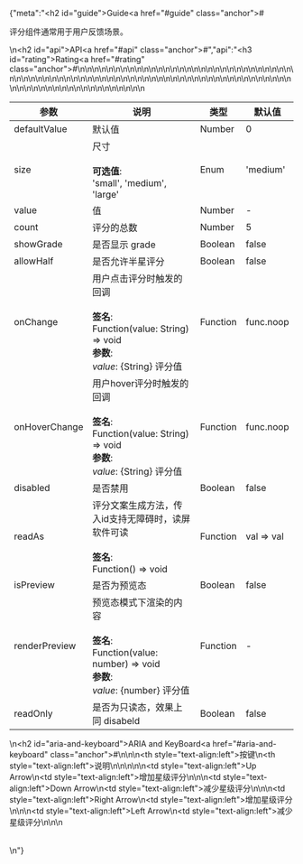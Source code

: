 {"meta":"<h2 id=\"guide\">Guide<a href=\"#guide\" class=\"anchor\">#</a></h2><p>&#x8BC4;&#x5206;&#x7EC4;&#x4EF6;&#x901A;&#x5E38;&#x7528;&#x4E8E;&#x7528;&#x6237;&#x53CD;&#x9988;&#x573A;&#x666F;&#x3002;</p>\n<h2 id=\"api\">API<a href=\"#api\" class=\"anchor\">#</a></h2>","api":"<h3 id=\"rating\">Rating<a href=\"#rating\" class=\"anchor\">#</a></h3><table>\n<thead>\n<tr>\n<th>&#x53C2;&#x6570;</th>\n<th>&#x8BF4;&#x660E;</th>\n<th>&#x7C7B;&#x578B;</th>\n<th>&#x9ED8;&#x8BA4;&#x503C;</th>\n</tr>\n</thead>\n<tbody>\n<tr>\n<td>defaultValue</td>\n<td>&#x9ED8;&#x8BA4;&#x503C;</td>\n<td>Number</td>\n<td>0</td>\n</tr>\n<tr>\n<td>size</td>\n<td>&#x5C3A;&#x5BF8;<br><br><strong>&#x53EF;&#x9009;&#x503C;</strong>:<br>&apos;small&apos;, &apos;medium&apos;, &apos;large&apos;</td>\n<td>Enum</td>\n<td>&apos;medium&apos;</td>\n</tr>\n<tr>\n<td>value</td>\n<td>&#x503C;</td>\n<td>Number</td>\n<td>-</td>\n</tr>\n<tr>\n<td>count</td>\n<td>&#x8BC4;&#x5206;&#x7684;&#x603B;&#x6570;</td>\n<td>Number</td>\n<td>5</td>\n</tr>\n<tr>\n<td>showGrade</td>\n<td>&#x662F;&#x5426;&#x663E;&#x793A; grade</td>\n<td>Boolean</td>\n<td>false</td>\n</tr>\n<tr>\n<td>allowHalf</td>\n<td>&#x662F;&#x5426;&#x5141;&#x8BB8;&#x534A;&#x661F;&#x8BC4;&#x5206;</td>\n<td>Boolean</td>\n<td>false</td>\n</tr>\n<tr>\n<td>onChange</td>\n<td>&#x7528;&#x6237;&#x70B9;&#x51FB;&#x8BC4;&#x5206;&#x65F6;&#x89E6;&#x53D1;&#x7684;&#x56DE;&#x8C03;<br><br><strong>&#x7B7E;&#x540D;</strong>:<br>Function(value: String) =&gt; void<br><strong>&#x53C2;&#x6570;</strong>:<br><em>value</em>: {String} &#x8BC4;&#x5206;&#x503C;</td>\n<td>Function</td>\n<td>func.noop</td>\n</tr>\n<tr>\n<td>onHoverChange</td>\n<td>&#x7528;&#x6237;hover&#x8BC4;&#x5206;&#x65F6;&#x89E6;&#x53D1;&#x7684;&#x56DE;&#x8C03;<br><br><strong>&#x7B7E;&#x540D;</strong>:<br>Function(value: String) =&gt; void<br><strong>&#x53C2;&#x6570;</strong>:<br><em>value</em>: {String} &#x8BC4;&#x5206;&#x503C;</td>\n<td>Function</td>\n<td>func.noop</td>\n</tr>\n<tr>\n<td>disabled</td>\n<td>&#x662F;&#x5426;&#x7981;&#x7528;</td>\n<td>Boolean</td>\n<td>false</td>\n</tr>\n<tr>\n<td>readAs</td>\n<td>&#x8BC4;&#x5206;&#x6587;&#x6848;&#x751F;&#x6210;&#x65B9;&#x6CD5;&#xFF0C;&#x4F20;&#x5165;id&#x652F;&#x6301;&#x65E0;&#x969C;&#x788D;&#x65F6;&#xFF0C;&#x8BFB;&#x5C4F;&#x8F6F;&#x4EF6;&#x53EF;&#x8BFB;<br><br><strong>&#x7B7E;&#x540D;</strong>:<br>Function() =&gt; void</td>\n<td>Function</td>\n<td>val =&gt; val</td>\n</tr>\n<tr>\n<td>isPreview</td>\n<td>&#x662F;&#x5426;&#x4E3A;&#x9884;&#x89C8;&#x6001;</td>\n<td>Boolean</td>\n<td>false</td>\n</tr>\n<tr>\n<td>renderPreview</td>\n<td>&#x9884;&#x89C8;&#x6001;&#x6A21;&#x5F0F;&#x4E0B;&#x6E32;&#x67D3;&#x7684;&#x5185;&#x5BB9;<br><br><strong>&#x7B7E;&#x540D;</strong>:<br>Function(value: number) =&gt; void<br><strong>&#x53C2;&#x6570;</strong>:<br><em>value</em>: {number} &#x8BC4;&#x5206;&#x503C;</td>\n<td>Function</td>\n<td>-</td>\n</tr>\n<tr>\n<td>readOnly</td>\n<td>&#x662F;&#x5426;&#x4E3A;&#x53EA;&#x8BFB;&#x6001;&#xFF0C;&#x6548;&#x679C;&#x4E0A;&#x540C; disabeld</td>\n<td>Boolean</td>\n<td>false</td>\n</tr>\n</tbody>\n</table>\n<h2 id=\"aria-and-keyboard\">ARIA and KeyBoard<a href=\"#aria-and-keyboard\" class=\"anchor\">#</a></h2><table>\n<thead>\n<tr>\n<th style=\"text-align:left\">&#x6309;&#x952E;</th>\n<th style=\"text-align:left\">&#x8BF4;&#x660E;</th>\n</tr>\n</thead>\n<tbody>\n<tr>\n<td style=\"text-align:left\">Up Arrow</td>\n<td style=\"text-align:left\">&#x589E;&#x52A0;&#x661F;&#x7EA7;&#x8BC4;&#x5206;</td>\n</tr>\n<tr>\n<td style=\"text-align:left\">Down Arrow</td>\n<td style=\"text-align:left\">&#x51CF;&#x5C11;&#x661F;&#x7EA7;&#x8BC4;&#x5206;</td>\n</tr>\n<tr>\n<td style=\"text-align:left\">Right Arrow</td>\n<td style=\"text-align:left\">&#x589E;&#x52A0;&#x661F;&#x7EA7;&#x8BC4;&#x5206;</td>\n</tr>\n<tr>\n<td style=\"text-align:left\">Left Arrow</td>\n<td style=\"text-align:left\">&#x51CF;&#x5C11;&#x661F;&#x7EA7;&#x8BC4;&#x5206;</td>\n</tr>\n</tbody>\n</table>\n"}